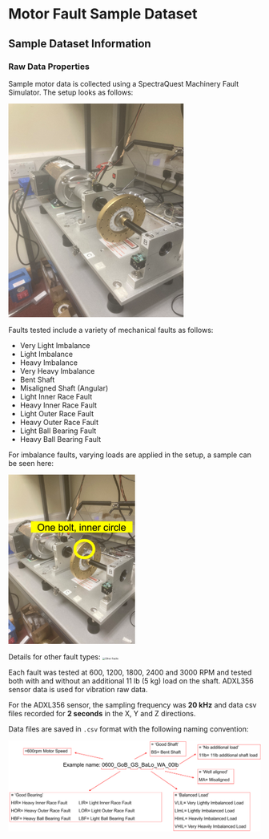 # Motor Fault Sample Dataset

## Sample Dataset Information

### Raw Data Properties

Sample motor data is collected using a SpectraQuest Machinery Fault Simulator. The setup looks as follows:

![SampleMotorDataLimerick - Overview](resources/SampleMotorDataLimerick_generalSetup.png)

Faults tested include a variety of mechanical faults as follows:

- Very Light Imbalance
- Light Imbalance
- Heavy Imbalance
- Very Heavy Imbalance
- Bent Shaft
- Misaligned Shaft (Angular)
- Light Inner Race Fault
- Heavy Inner Race Fault
- Light Outer Race Fault
- Heavy Outer Race Fault
- Light Ball Bearing Fault
- Heavy Ball Bearing Fault

For imbalance faults, varying loads are applied in the setup, a sample can be seen here:

<img src="resources/SampleMotorDataLimerick_sampleImbalance.png" alt="Sample Imbalance" style="zoom:33%;" />

Details for other fault types:
<img src="resources/SampleMotorDataLimerick_otherFaults.png" alt="Other Faults" style="zoom: 33%;" />

Each fault was tested at 600, 1200, 1800, 2400 and 3000 RPM and tested both with and without an additional 11 lb (5 kg) load on the shaft. ADXL356 sensor data is used for vibration raw data.

For the ADXL356 sensor, the sampling frequency was **20 kHz** and data csv files recorded for **2 seconds** in the X, Y and Z directions.

Data files are saved in `.csv` format with the following naming convention:

![File Naming Convention](resources/SampleMotorDataLimerick_fileNamingConvention.png)


